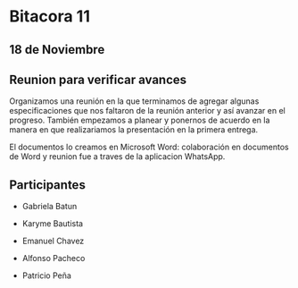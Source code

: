 # Bitacora 11

## 18 de Noviembre

## Reunion para verificar avances

Organizamos una reunión en la que terminamos de agregar algunas especificaciones
que nos faltaron de la reunión anterior y así avanzar en el progreso.
También empezamos a planear y ponernos de acuerdo en la manera en que realizariamos la presentación 
en la primera entrega.

El documentos lo creamos en 
Microsoft Word: colaboración en documentos de Word y
reunion fue a traves de la aplicacion WhatsApp.

## Participantes 

- Gabriela Batun

- Karyme Bautista

- Emanuel Chavez

- Alfonso Pacheco

- Patricio Peña
